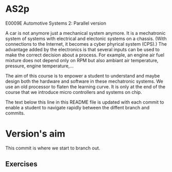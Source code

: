 # AS2p
E0009E Automotive Systems 2: Parallel version

A car is not anymore just a mechanical system anymore.
It is a mechatronic system of systems with electrical and electonic systems on a chassis.
(With connections to the Internet, it becomes a cyber phyrical system (CPS).)
The advantage added by the electronics is that several inputs can be used to make the correct decision about a process.
For example, an engine air fuel mixture does not depend only on RPM but also ambiant air temperature, pressure, engine temperature,...

The aim of this course is to enpower a student to understand and maybe design both the hardware and software in these mechatronic systems.
We use an old processor to flaten the learning curve.
It is only at the end of the course that we introduce micro controllers and systems on chip.

The text below this line in this README file is updated with each commit to enable a student to navigate rapidly between the diffent branch and commits.

# Version's aim
This commit is where we start to branch out.

## Exercises
